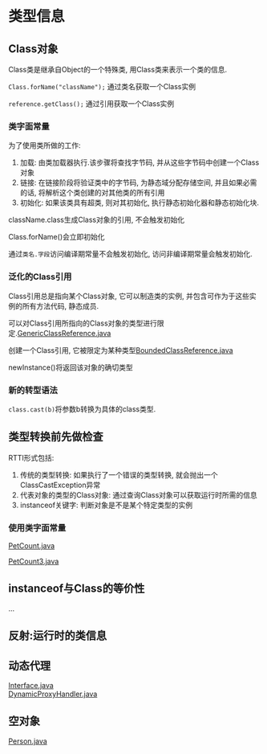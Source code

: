 # 类型信息
## Class对象
Class类是继承自Object的一个特殊类, 用Class类来表示一个类的信息.  

`Class.forName("className");` 通过类名获取一个Class实例  

`reference.getClass();` 通过引用获取一个Class实例

### 类字面常量
为了使用类所做的工作:
1. 加载:  由类加载器执行.该步骤将查找字节码, 并从这些字节码中创建一个Class对象
2. 链接: 在链接阶段将验证类中的字节码, 为静态域分配存储空间, 并且如果必需的话, 将解析这个类创建的对其他类的所有引用
3. 初始化: 如果该类具有超类, 则对其初始化, 执行静态初始化器和静态初始化块.  


className.class生成Class对象的引用, 不会触发初始化   

Class.forName()会立即初始化  

通过`类名.字段`访问编译期常量不会触发初始化, 访问非编译期常量会触发初始化.  


### 泛化的Class引用
Class引用总是指向某个Class对象, 它可以制造类的实例, 并包含可作为于这些实例的所有方法代码, 静态成员.  

可以对Class引用所指向的Class对象的类型进行限定.[GenericClassReference.java](./GenericClassReference.java)  

创建一个Class引用, 它被限定为某种类型[BoundedClassReference.java](./BoundedClassReference.java)  

newInstance()将返回该对象的确切类型  

### 新的转型语法
`class.cast(b)`将参数b转换为具体的class类型.  

## 类型转换前先做检查
RTTI形式包括:
1. 传统的类型转换: 如果执行了一个错误的类型转换, 就会抛出一个ClassCastException异常
2. 代表对象的类型的Class对象: 通过查询Class对象可以获取运行时所需的信息
3. instanceof关键字: 判断对象是不是某个特定类型的实例

### 使用类字面常量
[PetCount.java](./PetCount.java)   

[PetCount3.java](./PetCount3.java)

## instanceof与Class的等价性
...

## 反射:运行时的类信息

## 动态代理
[Interface.java](./Interface.java)  
[DynamicProxyHandler.java](./DynamicProxyHandler.java)
## 空对象
[Person.java](./Person.java)
